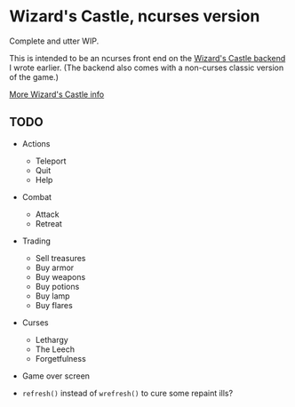 # Wizard's Castle, ncurses version

Complete and utter WIP.

This is intended to be an ncurses front end on the [Wizard's Castle
backend](https://github.com/beejjorgensen/Wizards-Castle-Rust) I wrote earlier.
(The backend also comes with a non-curses classic version of the game.)

[More Wizard's Castle info](https://github.com/beejjorgensen/Wizards-Castle-Info)

## TODO

* Actions
  * Teleport
  * Quit
  * Help

* Combat
  * Attack
  * Retreat

* Trading
  * Sell treasures
  * Buy armor
  * Buy weapons
  * Buy potions
  * Buy lamp
  * Buy flares

* Curses
  * Lethargy
  * The Leech
  * Forgetfulness

* Game over screen

* `refresh()` instead of `wrefresh()` to cure some repaint ills?
